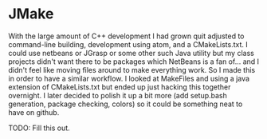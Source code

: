 # JMake
With the large amount of C++ development I had grown quit adjusted to command-line building, development using atom, and a CMakeLists.txt. I could use netbeans or JGrasp or some other such Java utility but my class projects didn't want there to be packages which NetBeans is a fan of... and I didn't feel like moving files around to make everything work.
So I made this in order to have a similar workflow. I looked at MakeFiles and using a java extension of CMakeLists.txt but ended up just hacking this together overnight. I later decided to polish it up a bit more (add setup.bash generation, package checking, colors) so it could be something neat to have on github.

TODO:
Fill this out.

